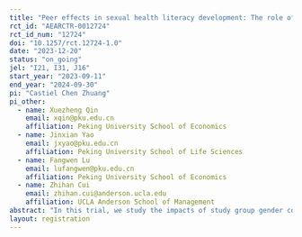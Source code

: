 ```yaml
---
title: "Peer effects in sexual health literacy development: The role of gender"
rct_id: "AEARCTR-0012724"
rct_id_num: "12724"
doi: "10.1257/rct.12724-1.0"
date: "2023-12-20"
status: "on_going"
jel: "I21, I31, J16"
start_year: "2023-09-11"
end_year: "2024-09-30"
pi: "Castiel Chen Zhuang"
pi_other:
  - name: Xuezheng Qin
    email: xqin@pku.edu.cn
    affiliation: Peking University School of Economics
  - name: Jinxian Yao
    email: jxyao@pku.edu.cn
    affiliation: Peking University School of Life Sciences
  - name: Fangwen Lu
    email: lufangwen@pku.edu.cn
    affiliation: Peking University School of Economics
  - name: Zhihan Cui
    email: zhihan.cui@anderson.ucla.edu
    affiliation: UCLA Anderson School of Management
abstract: "In this trial, we study the impacts of study group gender composition on various outcomes of students in higher education. In particular, we study the role of gender in developing sexual health literacy, and how various aspects are affected by peers in the context of sex education. We choose a popular course in sexual health literacy in a Chinese university in which more than 640 students are registered at the beginning of the semester, and then randomly assign students into study groups that vary in gender composition: 1) fully male, 2) fully female, and 3) half male and half female. Students are surveyed both before the group assignment (at baseline) and at the end of the semester (at endline). We focus on students' learning outcomes by incorporating multiple-choice knowledge tests. In addition, we measure students' personality, health communications, marriage and fertility preferences, and several social opinions."
layout: registration
---
```


